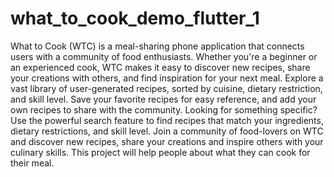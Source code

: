 # what_to_cook_demo_flutter_1

What to Cook (WTC) is a meal-sharing phone application that connects users with a community of food enthusiasts. Whether
you're a beginner or an experienced cook, WTC makes it easy to discover new recipes, share your creations with others,
and find inspiration for your next meal.
Explore a vast library of user-generated recipes, sorted by cuisine, dietary restriction, and skill level. Save your
favorite recipes for easy reference, and add your own recipes to share with the community.
Looking for something specific? Use the powerful search feature to find recipes that match your ingredients, dietary
restrictions, and skill level.
Join a community of food-lovers on WTC and discover new recipes, share your creations and inspire others with your
culinary skills.
This project will help people about what they can cook for their meal.

